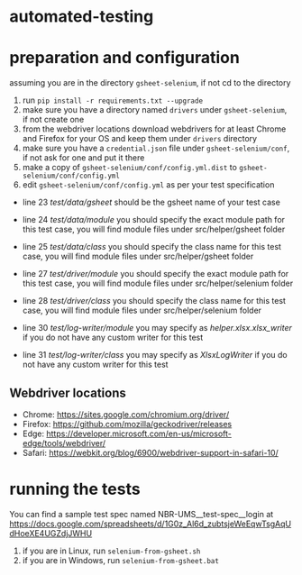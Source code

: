 # automated-testing

# preparation and configuration
assuming you are in the directory ```gsheet-selenium```, if not cd to the directory
1. run ```pip install -r requirements.txt --upgrade```
2. make sure you have a directory named ```drivers``` under ```gsheet-selenium```, if not create one
3. from the webdriver locations download webdrivers for at least Chrome and Firefox for your OS and keep them under ```drivers``` directory
4. make sure you have a ```credential.json``` file under ```gsheet-selenium/conf```, if not ask for one and put it there
5. make a copy of ```gsheet-selenium/conf/config.yml.dist``` to ```gsheet-selenium/conf/config.yml```
6. edit ```gsheet-selenium/conf/config.yml``` as per your test specification

  * line 23 *test/data/gsheet* should be the gsheet name of your test case

  * line 24 *test/data/module* you should specify the exact module path for this test case, you will find module files under src/helper/gsheet folder
  * line 25 *test/data/class* you should specify the class name for this test case, you will find module files under src/helper/gsheet folder

  * line 27 *test/driver/module* you should specify the exact module path for this test case, you will find module files under src/helper/selenium folder
  * line 28 *test/driver/class* you should specify the class name for this test case, you will find module files under src/helper/selenium folder

  * line 30 *test/log-writer/module* you may specify as *helper.xlsx.xlsx_writer* if you do not have any custom writer for this test
  * line 31 *test/log-writer/class* you may specify as *XlsxLogWriter* if you do not have any custom writer for this test

## Webdriver locations
* Chrome:   https://sites.google.com/chromium.org/driver/
* Firefox:  https://github.com/mozilla/geckodriver/releases
* Edge:     https://developer.microsoft.com/en-us/microsoft-edge/tools/webdriver/
* Safari:   https://webkit.org/blog/6900/webdriver-support-in-safari-10/


# running the tests
You can find a sample test spec named NBR-UMS__test-spec__login at https://docs.google.com/spreadsheets/d/1G0z_Al6d_zubtsjeWeEqwTsgAqUdHoeXE4UGZdjJWHU
1. if you are in Linux, run ```selenium-from-gsheet.sh```
2. if you are in Windows, run ```selenium-from-gsheet.bat```
